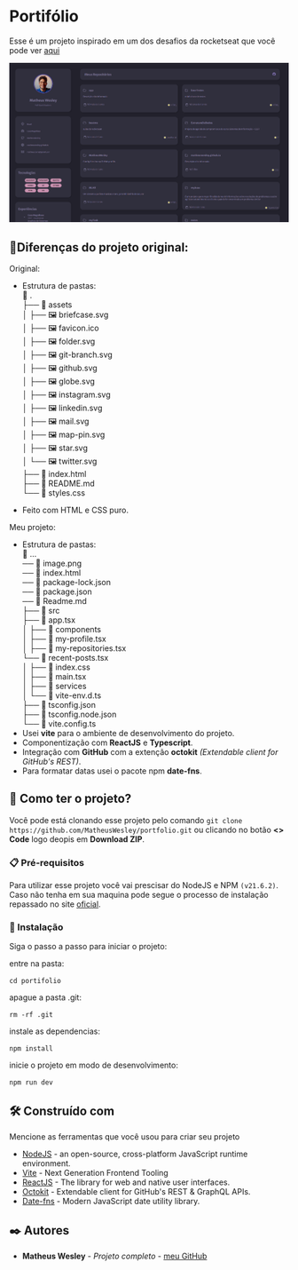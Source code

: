 # Portifólio

Esse é um projeto inspirado em um dos desafios da rocketseat que você pode ver [aqui](https://github.com/rocketseat-education/desafios-discover/tree/main/Desafios/portfolio)

![Meu Portifolio](img.png)

## 📍Diferenças do projeto original:
Original:
- Estrutura de pastas: \
📂 . \
├── 📂 assets \
│  ├── 🖼️ briefcase.svg \
│  ├── 🖼️ favicon.ico \
│  ├── 🖼️ folder.svg \
│  ├── 🖼️ git-branch.svg \
│  ├── 🖼️ github.svg \
│  ├── 🖼️ globe.svg \
│  ├── 🖼️ instagram.svg \
│  ├── 🖼️ linkedin.svg \
│  ├── 🖼️ mail.svg \
│  ├── 🖼️ map-pin.svg \
│  ├── 🖼️ star.svg \
│  └── 🖼️ twitter.svg \
├── 📄 index.html \
├── 📄 README.md \
└── 📄 styles.css

- Feito com HTML e CSS puro.

Meu projeto:
- Estrutura de pastas: \
📂 ... \
── 📄 image.png \
── 📄 index.html \
── 📄 package-lock.json \
── 📄 package.json \
── 📄 Readme.md \
├── 📂 src \
  ├── 📄 app.tsx \
│  ├── 📂 components \
│      ├── 📄 my-profile.tsx \
│      ├── 📄 my-repositories.tsx \
       └── 📄 recent-posts.tsx \
│  ├── 📄 index.css \
│  ├── 📄 main.tsx \
│  ├── 📄 services \
│  └── 📄 vite-env.d.ts \
├── 📄 tsconfig.json \
├── 📄 tsconfig.node.json \
└── 📄 vite.config.ts
- Usei **vite** para o ambiente de desenvolvimento do projeto.
- Componentização com **ReactJS** e **Typescript**.
- Integração com **GitHub** com a extenção **octokit** _(Extendable client for GitHub's REST)_.
- Para formatar datas usei o pacote npm **date-fns**.
  


## 🚀 Como ter o projeto?

Você pode está clonando esse projeto pelo comando ``` git clone https://github.com/MatheusWesley/portfolio.git ``` ou clicando no botão **<> Code** logo deopis em **Download ZIP**. 

### 📋 Pré-requisitos

Para utilizar esse projeto você vai prescisar do NodeJS e NPM `(v21.6.2)`. Caso não tenha em sua maquina pode segue o processo de instalação repassado no site [oficial](https://nodejs.org/en).

### 🔧 Instalação

Siga o passo a passo para iniciar o projeto:

entre na pasta:
```
cd portifolio
```

apague a pasta .git:
```
rm -rf .git
```

instale as dependencias:
```
npm install
```

inicie o projeto em modo de desenvolvimento:
```
npm run dev
```

## 🛠️ Construído com

Mencione as ferramentas que você usou para criar seu projeto

* [NodeJS](https://nodejs.org/en) - an open-source, cross-platform JavaScript runtime environment.
* [Vite](https://vitejs.dev/) - Next Generation Frontend Tooling
* [ReactJS](https://react.dev/) - The library for web and native user interfaces.
* [Octokit](https://github.com/octokit/core.js/) - Extendable client for GitHub's REST & GraphQL APIs.
* [Date-fns](https://date-fns.org/) - Modern JavaScript date utility library.

## ✒️ Autores

* **Matheus Wesley** - *Projeto completo* - [meu GitHub](https://github.com/MatheusWesley)